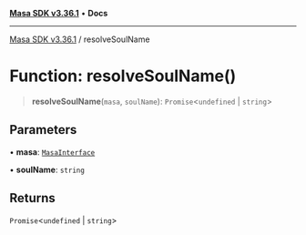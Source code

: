 [**Masa SDK v3.36.1**](../README.md) • **Docs**

***

[Masa SDK v3.36.1](../globals.md) / resolveSoulName

# Function: resolveSoulName()

> **resolveSoulName**(`masa`, `soulName`): `Promise`\<`undefined` \| `string`\>

## Parameters

• **masa**: [`MasaInterface`](../interfaces/MasaInterface.md)

• **soulName**: `string`

## Returns

`Promise`\<`undefined` \| `string`\>
